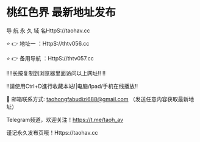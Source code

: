 # 桃红色界 最新地址发布

导 航 永 久 域 名HttpS://taohav.cc

⭐️ 👉 地址一 ：HttpS://thtv056.cc

⭐️ 👉 备用导航 ：HttpS://thtv057.cc

‼️‼️长按复制到浏览器里面访问以上网址‼️ ‼️

‼️請使用Ctrl+D進行收藏本站!|电脑/Ipad/手机在线播放‼️

📧 邮箱联系方式: taohongfabudizi688@gmail.com （发送任意内容获取最新地址）

Telegram频道，欢迎关注！https://t.me/taoh_av

谨记永久发布页哦！Https://taohav.cc
